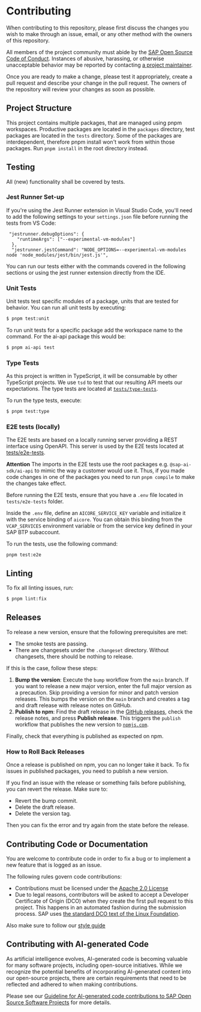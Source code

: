 # Contributing

When contributing to this repository, please first discuss the changes you wish to make through an issue, email, or any other method with the owners of this repository.

All members of the project community must abide by the [SAP Open Source Code of Conduct](https://github.com/SAP/.github/blob/main/CODE_OF_CONDUCT.md).
Instances of abusive, harassing, or otherwise unacceptable behavior may be reported by contacting [a project maintainer](.reuse/dep5).

Once you are ready to make a change, please test it appropriately, create a pull request and describe your change in the pull request. 
The owners of the repository will review your changes as soon as possible.

## Project Structure

This project contains multiple packages, that are managed using pnpm workspaces.
Productive packages are located in the `packages` directory, test packages are located in the `tests` directory.
Some of the packages are interdependent, therefore pnpm install won't work from within those packages. 
Run `pnpm install` in the root directory instead.

## Testing

All (new) functionality shall be covered by tests.

### Jest Runner Set-up

If you're using the Jest Runner extension in Visual Studio Code, you'll need to add the following settings to your `settings.json` file before running the tests from VS Code:

```
 "jestrunner.debugOptions": {
    "runtimeArgs": ["--experimental-vm-modules"]
  },
  "jestrunner.jestCommand": "NODE_OPTIONS=--experimental-vm-modules node 'node_modules/jest/bin/jest.js'",
```

You can run our tests either with the commands covered in the following sections or using the jest runner extension directly from the IDE.

### Unit Tests

Unit tests test specific modules of a package, units that are tested for behavior.
You can run all unit tests by executing:

```bash
$ pnpm test:unit
```

To run unit tests for a specific package add the workspace name to the command. 
For the ai-api package this would be:

```bash
$ pnpm ai-api test
```

### Type Tests

As this project is written in TypeScript, it will be consumable by other TypeScript projects. 
We use `tsd` to test that our resulting API meets our expectations.
The type tests are located at [`tests/type-tests`](./tests/type-tests).

To run the type tests, execute:

```bash
$ pnpm test:type
```

### E2E tests (locally)

The E2E tests are based on a locally running server providing a REST interface using OpenAPI.
This server is used by the E2E tests located at [tests/e2e-tests](./test-packages/e2e-tests).

**Attention** The imports in the E2E tests use the root packages e.g. `@sap-ai-sdk/ai-api` to mimic the way a customer would use it.
Thus, if you made code changes in one of the packages you need to run `pnpm compile` to make the changes take effect.

Before running the E2E tests, ensure that you have a `.env` file located in `tests/e2e-tests` folder.

Inside the `.env` file, define an `AICORE_SERVICE_KEY` variable and initialize it with the service binding of `aicore`. You can obtain this binding from the `VCAP_SERVICES` environment variable or from the service key defined in your SAP BTP subaccount.

To run the tests, use the following command:

```
pnpm test:e2e
```

## Linting

To fix all linting issues, run:

```bash
$ pnpm lint:fix
```

## Releases

To release a new version, ensure that the following prerequisites are met:

- The smoke tests are passing.
- There are changesets under the `.changeset` directory. 
  Without changesets, there should be nothing to release.

If this is the case, follow these steps:

1. **Bump the version**: Execute the `bump` workflow from the `main` branch.
   If you want to release a new major version, enter the full major version as a precaution.
   Skip providing a version for minor and patch version releases.
   This bumps the version on the `main` branch and creates a tag and draft release with release notes on GitHub.
2. **Publish to npm**: Find the draft release in the [GitHub releases](https://github.com/SAP/ai-sdk-js/releases), check the release notes, and press **Publish release**. This triggers the `publish` workflow that publishes the new version to [`npmjs.com`](https://www.npmjs.com/settings/sap-ai-sdk/packages).

Finally, check that everything is published as expected on npm.

### How to Roll Back Releases

Once a release is published on npm, you can no longer take it back.
To fix issues in published packages, you need to publish a new version.

If you find an issue with the release or something fails before publishing, you can revert the release.
Make sure to:

- Revert the bump commit.
- Delete the draft release.
- Delete the version tag.

Then you can fix the error and try again from the state before the release.

## Contributing Code or Documentation

You are welcome to contribute code in order to fix a bug or to implement a new feature that is logged as an issue.

The following rules govern code contributions:

- Contributions must be licensed under the [Apache 2.0 License](./LICENSE)
- Due to legal reasons, contributors will be asked to accept a Developer Certificate of Origin (DCO) when they create the first pull request to this project. 
  This happens in an automated fashion during the submission process. 
  SAP uses [the standard DCO text of the Linux Foundation](https://developercertificate.org/).

Also make sure to follow our [style guide](./STYLEGUIDE)

## Contributing with AI-generated Code

As artificial intelligence evolves, AI-generated code is becoming valuable for many software projects, including open-source initiatives.
While we recognize the potential benefits of incorporating AI-generated content into our open-source projects, there are certain requirements that need to be reflected and adhered to when making contributions.

Please see our [Guideline for AI-generated code contributions to SAP Open Source Software Projects](https://github.com/SAP/.github/blob/main/CONTRIBUTING_USING_GENAI.md) for more details.
